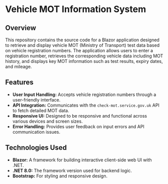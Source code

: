 # Vehicle MOT Information System

## Overview
This repository contains the source code for a Blazor application designed to retrieve and display vehicle MOT (Ministry of Transport) test data based on vehicle registration numbers. The application allows users to enter a registration number, retrieves the corresponding vehicle data including MOT history, and displays key MOT information such as test results, expiry dates, and mileage.

## Features
- **User Input Handling:** Accepts vehicle registration numbers through a user-friendly interface.
- **API Integration:** Communicates with the `check-mot.service.gov.uk` API to fetch detailed MOT data.
- **Responsive UI:** Designed to be responsive and functional across various devices and screen sizes.
- **Error Handling:** Provides user feedback on input errors and API communication issues.

## Technologies Used
- **Blazor:** A framework for building interactive client-side web UI with .NET.
- **.NET 8.0:** The framework version used for backend logic.
- **Bootstrap:** For styling and responsive design.



